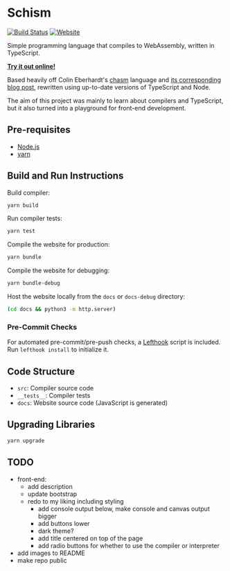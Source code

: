 # Schism

[![Build Status](https://img.shields.io/github/workflow/status/dominikrys/schism/Continuous%20Integration?style=flat-square)](https://github.com/dominikrys/wasm-compiler/actions)
[![Website](https://img.shields.io/website?down_color=lightgrey&style=flat-square&down_message=offline&up_color=brightgreen&up_message=online&url=https%3A%2F%2Fdominikrys.com%2Fschism)](https://dominikrys.com/schism/)

Simple programming language that compiles to WebAssembly, written in TypeScript.

[**Try it out online!**](http://dominikrys.com/schism/)

Based heavily off Colin Eberhardt's [chasm](https://github.com/ColinEberhardt/chasm) language and [its corresponding blog post](https://blog.scottlogic.com/2019/05/17/webassembly-compiler.html), rewritten using up-to-date versions of TypeScript and Node.

The aim of this project was mainly to learn about compilers and TypeScript, but it also turned into a playground for front-end development.

## Pre-requisites

- [Node.js](https://nodejs.org/en/)
- [yarn](https://classic.yarnpkg.com/en/docs/install/)

## Build and Run Instructions

Build compiler:

```bash
yarn build
```

Run compiler tests:

```bash
yarn test
```

Compile the website for production:

```bash
yarn bundle
```

Compile the website for debugging:

```bash
yarn bundle-debug
```

Host the website locally from the `docs` or `docs-debug` directory:

```bash
(cd docs && python3 -m http.server)
```

### Pre-Commit Checks

For automated pre-commit/pre-push checks, a [Lefthook](https://github.com/evilmartians/lefthook) script is included. Run `lefthook install` to initialize it.

## Code Structure

- `src`: Compiler source code
- `__tests__`: Compiler tests
- `docs`: Website source code (JavaScript is generated)

## Upgrading Libraries

```bash
yarn upgrade
```

## TODO

- front-end:
  - add description
  - update bootstrap
  - redo to my liking including styling
    - add console output below, make console and canvas output bigger
    - add buttons lower
    - dark theme?
    - add title centered on top of the page
    - add radio buttons for whether to use the compiler or interpreter
- add images to README
- make repo public
